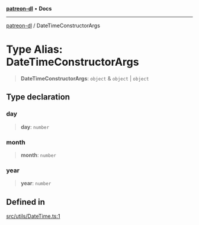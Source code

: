 [**patreon-dl**](../README.md) • **Docs**

***

[patreon-dl](../README.md) / DateTimeConstructorArgs

# Type Alias: DateTimeConstructorArgs

> **DateTimeConstructorArgs**: `object` & `object` \| `object`

## Type declaration

### day

> **day**: `number`

### month

> **month**: `number`

### year

> **year**: `number`

## Defined in

[src/utils/DateTime.ts:1](https://github.com/patrickkfkan/patreon-dl/blob/7c1cd2021db5cdb3733758940f1bc6aab660b08d/src/utils/DateTime.ts#L1)

